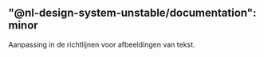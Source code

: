 ## "@nl-design-system-unstable/documentation": minor

Aanpassing in de richtlijnen voor afbeeldingen van tekst.
